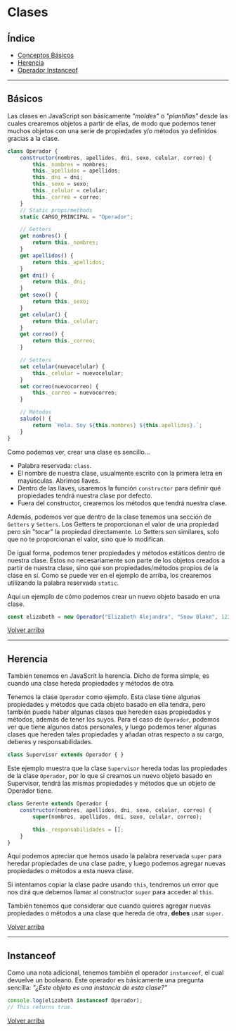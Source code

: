 # Clases

## Índice

* [Conceptos Básicos](#básicos)
* [Herencia](#herencia)
* [Operador Instanceof](#instanceof)

---

## Básicos

Las clases en JavaScript son básicamente _"moldes"_ o _"plantillas"_ desde las cuales crearemos objetos a partir de ellas, de modo que podemos tener muchos objetos con una serie de propiedades y/o métodos ya definidos gracias a la clase.

```js
class Operador {
	constructor(nombres, apellidos, dni, sexo, celular, correo) {
		this._nombres = nombres;
		this._apellidos = apellidos;
		this._dni = dni;
		this._sexo = sexo;
		this._celular = celular;
		this._correo = correo;
	}
	// Static props/methods
	static CARGO_PRINCIPAL = "Operador";

	// Getters
	get nombres() {
		return this._nombres;
	}
	get apellidos() {
		return this._apellidos;
	}
	get dni() {
		return this._dni;
	}
	get sexo() {
		return this._sexo;
	}
	get celular() {
		return this._celular;
	}
	get correo() {
		return this._correo;
	}

	// Setters
	set celular(nuevocelular) {
		this._celular = nuevocelular;
	}
	set correo(nuevocorreo) {
		this._correo = nuevocorreo;
	}

	// Métodos
	saludo() {
		return `Hola. Soy ${this.nombres} ${this.apellidos}.`;
	}
}
```

Como podemos ver, crear una clase es sencillo...

* Palabra reservada: `class`.
* El nombre de nuestra clase, usualmente escrito con la primera letra en mayúsculas. Abrimos llaves.
* Dentro de las llaves, usaremos la función `constructor` para definir qué propiedades tendrá nuestra clase por defecto.
* Fuera del constructor, crearemos los métodos que tendrá nuestra clase.

Además, podemos ver que dentro de la clase tenemos una sección de `Getters` y `Setters`. Los Getters te proporcionan el valor de una propiedad pero sin "tocar" la propiedad directamente. Lo Setters son similares, solo que no te proporcionan el valor, sino que lo modifican.

De igual forma, podemos tener propiedades y métodos estáticos dentro de nuestra clase. Estos no necesariamente son parte de los objetos creados a partir de nuestra clase, sino que son propiedades/métodos propios de la clase en sí. Como se puede ver en el ejemplo de arriba, los crearemos utilizando la palabra reservada `static`.

Aquí un ejemplo de cómo podemos crear un nuevo objeto basado en una clase.

```js
const elizabeth = new Operador("Elizabeth Alejandra", "Snow Blake", 1234567, "femenino", 123456789, "liz@correo.com");
```

[Volver arriba](#índice)

---

## Herencia

También tenemos en JavaScrit la herencia. Dicho de forma simple, es cuando una clase hereda propiedades y métodos de otra.

Tenemos la clase `Operador` como ejemplo. Esta clase tiene algunas propiedades y métodos que cada objeto basado en ella tendra, pero también puede haber algunas clases que hereden esas propiedades y métodos, además de tener los suyos. Para el caso de `Operador`, podemos ver que tiene algunos datos personales, y luego podemos tener algunas clases que hereden tales propiedades y añadan otras respecto a su cargo, deberes y responsabilidades.

```js
class Supervisor extends Operador { }
```

Este ejemplo muestra que la clase `Supervisor` hereda todas las propiedades de la clase `Operador`, por lo que si creamos un nuevo objeto basado en Supervisor, tendrá las mismas propiedades y métodos que un objeto de Operador tiene.

```js
class Gerente extends Operador {
	constructor(nombres, apellidos, dni, sexo, celular, correo) {
		super(nombres, apellidos, dni, sexo, celular, correo);

		this._responsabilidades = [];
	}
}
```

Aquí podemos apreciar que hemos usado la palabra reservada `super` para heredar propiedades de una clase padre, y luego podemos agregar nuevas propiedades o métodos a esta nueva clase.

Si intentamos copiar la clase padre usando `this`, tendremos un error que nos dirá que debemos llamar al constructor `super` para acceder al `this`.

También tenemos que considerar que cuando quieres agregar nuevas propiedades o métodos a una clase que hereda de otra, **debes** usar `super`.

[Volver arriba](#índice)

---

## Instanceof

Como una nota adicional, tenemos también el operador `instanceof`, el cual devuelve un booleano. Este operador es básicamente una pregunta sencilla: _"¿Este objeto es una instancia de esta clase?"_

```js
console.log(elizabeth instanceof Operador);
// This returns true.
```

[Volver arriba](#índice)